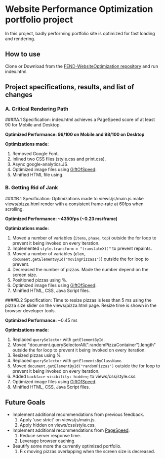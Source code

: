 # Website Performance Optimization portfolio project

In this project, badly performing portfolio site is optimized for fast loading and rendering.

## How to use

Clone or Download from the [FEND-WebsiteOptimization repository](https://github.com/kwonjh90/FEND-WebsiteOptimization/) and run index.html.

## Project specifications, results, and list of changes
### A. Critical Rendering Path

####A.1 Specification:
 index.html achieves a PageSpeed score of at least 90 for Mobile and Desktop.

**Optimized Performance: 96/100 on Mobile and 98/100 on Desktop**

**Optimizations made:**
  1. Removed Google Font.
  2. Inlined two CSS files (style.css and print.css).
  3. Async google-analytics.JS.
  4. Optimized image files using [GiftOfSpeed](https://www.giftofspeed.com/jpg-compressor/).
  5. Minified HTML file using.

### B. Getting Rid of Jank

####B.1 Specification:
 Optimizations made to views/js/main.js make views/pizza.html render with a consistent frame-rate at 60fps when scrolling.

**Optimized Performance: ~4350fps (~0.23 ms/frame)**

**Optimizations made:**
  1. Moved a number of variables (`items`, `phase`, `top`) outside the for loop to prevent it being invoked on every iteration.
  2. Implemented `style.transform = "translateX()"` to prevent repaints.
  3. Moved a number of variables (`elem,` `document.getElementById("movingPizzas1")`) outside the for loop to prevent.
  4. Decreased the number of pizzas. Made the number depend on the screen size.
  5. Positioned pizzas using %.
  6. Optimized image files using [GiftOfSpeed](https://www.giftofspeed.com/jpg-compressor/).
  7. Minified HTML, CSS, Java Script files.



####B.2 Specification:
 Time to resize pizzas is less than 5 ms using the pizza size slider on the views/pizza.html page. Resize time is shown in the browser developer tools.

**Optimized Performance:** ~0.45 ms

**Optimizations made:**
  1. Replaced `querySelector` with `getElementById`.
  2. Moved "document.querySelectorAll(".randomPizzaContainer").length" outside the for loop to prevent it being invoked on every iteration.
  3. Resized pizzas using %
  4. Replaced `querySelector` with `getElementsByClassName`.
  5. Moved `document.getElementById("randomPizzas")` outside the for loop to prevent it being invoked on every iteration.
  6. Added `backface-visibility: hidden;` to views/css/style.css
  7. Optimized image files using [GiftOfSpeed](https://www.giftofspeed.com/jpg-compressor/).
  8. Minified HTML, CSS, Java Script files.

## Future Goals
* Implement additional recommendations from previous feedback.
  1. Apply 'use strict' on views/js/main.js.
  2. Apply hidden on views/css/style.css.
* Implement additional recommendations from [PageSpeed](https://developers.google.com/speed/pagespeed/insights/).
  1. Reduce server response time.
  2. Leverage browser caching.
* Beautify some more the currently optimized portfolio.
  1. Fix moving pizzas overlapping when the screen size is decreased.
